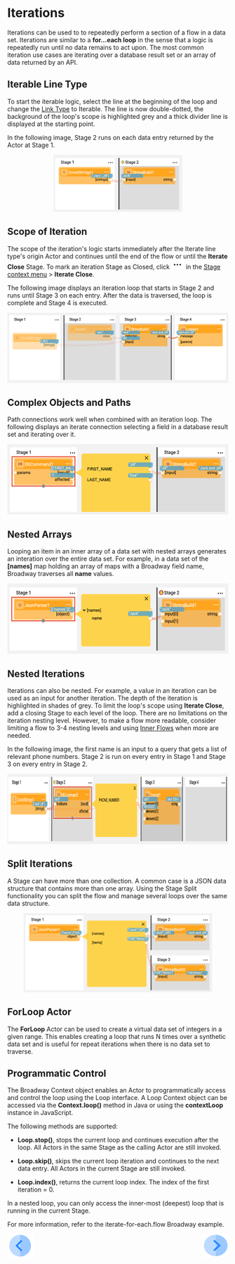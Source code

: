 # Iterations
Iterations can be used to to repeatedly perform a section of a flow in a  data set. Iterations are similar to a **for...each loop** in the sense that a logic is repeatedly run until no data remains to act upon.
The most common iteration use cases are iterating over a database result set or an array of data returned by an API.


## Iterable Line Type

To start the iterable logic, select the line at the beginning of the loop and change the [Link Type](20_broadway_flow_linking_actors.md#link-object-properties) to Iterable. The line is now double-dotted, the background of the loop's scope is highlighted grey and a thick divider line is displayed at the starting point.

In the following image, Stage 2 runs on each data entry returned by the Actor at Stage 1.

<div align="center"><img src="images/iterate_simple.png" height="130px"/></div>


## Scope of Iteration

The scope of the iteration's logic starts immediately after the Iterate line type's origin Actor and continues until the end of the flow or until the **Iterate Close** Stage. To mark an iteration Stage as Closed, click ![image](images/99_19_dots.PNG) in the [Stage context menu](18_broadway_flow_window.md#stage-context-menu) >  **Iterate Close**.

The following image displays an iteration loop that starts in Stage 2 and runs until Stage 3 on each entry. After the data is traversed, the loop is complete and Stage 4 is executed.

<div align="center"><img src="images/iterate_scope.png" height="160px"/></div>


## Complex Objects and Paths

Path connections work well when combined with an iteration loop. The following displays an iterate connection selecting a field in a database result set and iterating over it.

<div align="center"><img src="images/iterate_path.png" height="160px"/></div>



## Nested Arrays

Looping an item in an inner array of a data set with nested arrays generates an interation over the entire data set. For example, in a data set of the **[names]** map holding an array of maps with a Broadway field name, Broadway traverses all **name** values.

<div align="center"><img src="images/iterate_nested_array.png" height="160px"/></div>


## Nested Iterations

Iterations can also be nested. For example, a value in an iteration can be used as an input for another iteration. The depth of the iteration is highlighted in shades of grey. To limit the loop's scope using **Iterate Close**, add a closing Stage to each level of the loop.
There are no limitations on the iteration nesting level. However, to make a flow more readable, consider limiting a flow to 3-4 nesting levels and using [Inner Flows](22_broadway_flow_inner_flows.md) when more are needed.


In the following image, the first name is an input to a query that gets a list of relevant phone numbers. Stage 2 is run on every entry in Stage 1 and Stage 3 on every entry in Stage 2.

<div align="center"><img src="images/iterate_nested_iterations.png" height="160px"/></div>



## Split Iterations

A Stage can have more than one collection. A common case is a JSON data structure that contains more than one array.
Using the Stage Split functionality you can split the flow and manage several loops over the same data structure.

<div align="center"><img src="images/iterate_split.png" height="180px"/></div>

## ForLoop Actor

The **ForLoop** Actor can be used to create a virtual data set of integers in a given range. This enables creating a loop that runs N times over a synthetic data set and is useful for repeat iterations when there is no data set to traverse.


## Programmatic Control

The Broadway Context object enables an Actor to programmatically access and control the loop using the Loop interface.
A Loop Context object can be accessed via the **Context.loop()** method in Java or using the **contextLoop** instance in JavaScript.

The following methods are supported:
* **Loop.stop()**, stops the current loop and continues execution after the loop. All Actors in the same Stage as the calling Actor are still invoked.

* **Loop.skip()**, skips the current loop iteration and continues to the next data entry. All Actors in the current Stage are still invoked.

* **Loop.index()**, returns the current loop index. The index of the first iteration = 0.

In a nested loop, you can only access the inner-most (deepest) loop that is running in the current Stage.

For more information, refer to the iterate-for-each.flow Broadway example.

[![Previous](/articles/images/Previous.png)](19_broadway_flow_stages.md)[<img align="right" width="60" height="54" src="/articles/images/Next.png">](22_broadway_flow_inner_flows.md)

